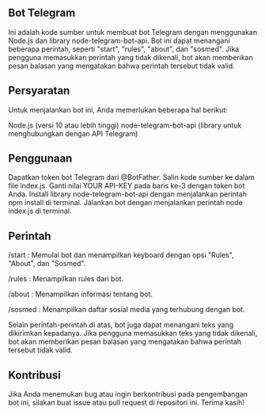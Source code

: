 ## Bot Telegram
Ini adalah kode sumber untuk membuat bot Telegram dengan menggunakan Node.js dan library node-telegram-bot-api. Bot ini dapat menangani beberapa perintah, seperti "start", "rules", "about", dan "sosmed". Jika pengguna memasukkan perintah yang tidak dikenali, bot akan memberikan pesan balasan yang mengatakan bahwa perintah tersebut tidak valid.

## Persyaratan
Untuk menjalankan bot ini, Anda memerlukan beberapa hal berikut:

Node.js (versi 10 atau lebih tinggi)
node-telegram-bot-api (library untuk menghubungkan dengan API Telegram)

## Penggunaan
Dapatkan token bot Telegram dari @BotFather.
Salin kode sumber ke dalam file index.js.
Ganti nilai YOUR API-KEY pada baris ke-3 dengan token bot Anda.
Install library node-telegram-bot-api dengan menjalankan perintah npm install di terminal.
Jalankan bot dengan menjalankan perintah node index.js di terminal.

## Perintah

/start : Memulai bot dan menampilkan keyboard dengan opsi "Rules", "About", dan "Sosmed".

/rules : Menampilkan rules dari bot.

/about : Menampilkan informasi tentang bot.

/sosmed : Menampilkan daftar sosial media yang terhubung dengan bot.

Selain perintah-perintah di atas, bot juga dapat menangani teks yang dikirimkan kepadanya. Jika pengguna memasukkan teks yang tidak dikenali, bot akan memberikan pesan balasan yang mengatakan bahwa perintah tersebut tidak valid.

## Kontribusi
Jika Anda menemukan bug atau ingin berkontribusi pada pengembangan bot ini, silakan buat issue atau pull request di repositori ini. Terima kasih!





